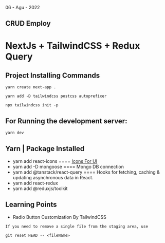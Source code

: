 06 - Agu - 2022

## CRUD Employ 

# NextJs + TailwindCSS + Redux Query



## Project Installing Commands
``` 
yarn create next-app . 
```
```
yarn add -D tailwindcss postcss autoprefixer
```
```
npx tailwindcss init -p
```

## For Running the development server:
```bash
yarn dev
```

## Yarn | Package Installed
* yarn add react-icons ==== [Icons For UI][icons]
* yarn add -D mongoose ==== Mongo DB connection 
* yarn add @tanstack/react-query ====  Hooks for fetching, caching & updating asynchronous data in React.
* yarn add react-redux
* yarn add @reduxjs/toolkit


[icons]: https://react-icons.github.io/react-icons



## Learning Points
* Radio Button Customization By TailwindCSS




```
If you need to remove a single file from the staging area, use

git reset HEAD -- <fileName>
```